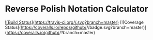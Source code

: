 Reverse Polish Notation Calculator
====================================

[![Build Status](https://travis-ci.org/<github username>/<repo name>.svg?branch=master)](https://travis-ci.org/nishukoth/cs-prag-f19-adv) 
[![Coverage Status](https://coveralls.io/repos/github/<github username>/<repo name>/badge.svg?branch=master)](https://coveralls.io/github/<github username>/<repo name>?branch=master)
